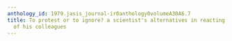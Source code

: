 ```yaml
---
anthology_id: 1979.jasis_journal-ir0anthology0volumeA30A6.7
title: To protest or to ignore? a scientist's alternatives in reacting to the persecution
  of his colleagues
---
```

